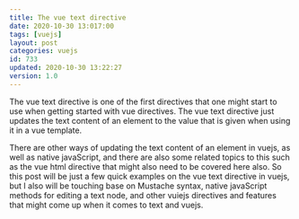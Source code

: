 ```yaml
---
title: The vue text directive
date: 2020-10-30 13:017:00
tags: [vuejs]
layout: post
categories: vuejs
id: 733
updated: 2020-10-30 13:22:27
version: 1.0
---
```


The vue text directive is one of the first directives that one might start to use when getting started with vue directives. The vue text directive just updates the text content of an element to the value that is given when using it in a vue template. 

There are other ways of updating the text content of an element in vuejs, as well as native javaScript, and there are also some related topics to this such as the vue html directive that might also need to be covered here also. So this post will be just a few quick examples on the vue text directive in vuejs, but I also will be touching base on Mustache syntax, native javaScript methods for editing a text node, and other vuiejs directives and features that might come up when it comes to text and vuejs.

<!-- more -->
